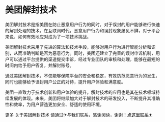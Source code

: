 # 美团解封技术

美团解封技术是指美团在防止恶意用户行为的同时，对于误封的用户能够进行快速的解封处理的技术。在互联网时代，恶意用户行为和误封现象屡见不鲜，对于平台来说，如何有效地应对成为了一项技术挑战。

美团解封技术采用了先进的算法和技术手段，能够对用户行为进行智能分析和识别，从而准确判断是否为恶意行为。同时，美团还建立了完善的误封申诉机制，用户可以通过平台提供的渠道提交申诉，经过专业团队的审核和处理，能够在最短的时间内给予用户答复，并解封账号。

通过美团解封技术，不仅能够保障平台的安全和稳定，有效防范恶意行为的发生，同时也能够给予误封用户公正的对待，提升用户体验和满意度。

美团一直致力于技术创新和用户体验的提升，解封技术的应用也是其在技术领域持续发展的体现。未来，美团将继续加大对于解封技术的研发投入，不断提升其准确性和效率，为用户营造更加安全、舒适的使用环境。

更多 关于美团解封技术 请通过✈与我们联系，感谢阅读，谢谢！[点这里联系✈](https://lm.k02.cc)